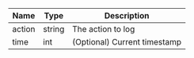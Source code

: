 | Name | Type | Description
| ---- | ---- | -----------
| action | string | The action to log
| time | int | (Optional) Current timestamp
